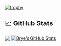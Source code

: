 [![trophy](https://github-profile-trophy.vercel.app/?username=asoltes&theme=nord&column=7)](https://github.com/ryo-ma/github-profile-trophy)

## &#x1f4c8; GitHub Stats

<a href="https://github.com/asoltes/asoltes">
  <img align="center" src="https://github-readme-stats.vercel.app/api/top-langs/?username=asoltes&hide=java,html,tex&title_color=ffffff&text_color=c9cacc&icon_color=2bbc8a&bg_color=1d1f21&langs_count=3" />
</a>
<a href="https://github.com/asoltes/asoltes">
  <img align="center" src="https://github-readme-stats.vercel.app/api?username=asoltes&show_icons=true&line_height=27&count_private=true&title_color=ffffff&text_color=c9cacc&icon_color=2bbc8a&bg_color=1d1f21" alt="Brye's GitHub Stats" />
</a>
